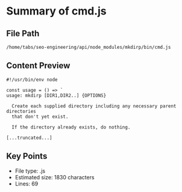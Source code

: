 # Summary of cmd.js
  
## File Path
`/home/tabs/seo-engineering/api/node_modules/mkdirp/bin/cmd.js`

## Content Preview
```
#!/usr/bin/env node

const usage = () => `
usage: mkdirp [DIR1,DIR2..] {OPTIONS}

  Create each supplied directory including any necessary parent directories
  that don't yet exist.

  If the directory already exists, do nothing.

[...truncated...]
```

## Key Points
- File type: .js
- Estimated size: 1830 characters
- Lines: 69
